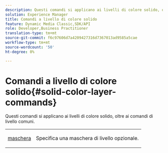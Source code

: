 ```yaml
---
description: Questi comandi si applicano ai livelli di colore solido, oltre ai comandi di livello comuni.
solution: Experience Manager
title: Comandi a livello di colore solido
feature: Dynamic Media Classic,SDK/API
role: Developer,Business Practitioner
translation-type: tm+mt
source-git-commit: f6c97606d7a4209427316d7367013ad9585a5cae
workflow-type: tm+mt
source-wordcount: '50'
ht-degree: 0%

---
```



# Comandi a livello di colore solido{#solid-color-layer-commands}

Questi comandi si applicano ai livelli di colore solido, oltre ai comandi di livello comuni.

<table id="simpletable_4E563E4C797E45F390340258170BDCE4"> 
 <tr class="strow"> 
  <td class="stentry"> <p><a href="../../../../../../is-api/http-ref/image-serving-api-ref/c-http-protocol-reference/c-command-reference/r-mask.md#reference-922254e027404fb890b850e2723ee06e" type="reference" format="dita" scope="local"> maschera</a> </p> </td> 
  <td class="stentry"> <p>Specifica una maschera di livello opzionale. </p></td> 
 </tr> 
</table>

